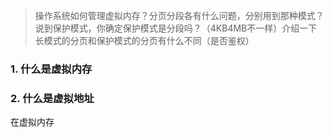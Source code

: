 >操作系统如何管理虚拟内存？分页分段各有什么问题，分别用到那种模式？说到保护模式，你确定保护模式是分段吗？（4KB4MB不一样）介绍一下长模式的分页和保护模式的分页有什么不同（是否鉴权）

### 1. 什么是虚拟内存


### 2. 什么是虚拟地址
在虚拟内存








